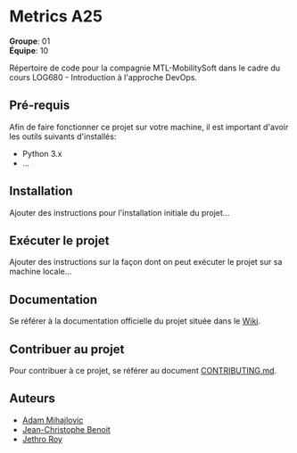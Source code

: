 # Metrics A25

**Groupe**: 01\
**Équipe**: 10

Répertoire de code pour la compagnie MTL-MobilitySoft dans le cadre du cours LOG680 - Introduction à l'approche DevOps.

## Pré-requis
Afin de faire fonctionner ce projet sur votre machine, il est important d'avoir les outils suivants d'installés:
- Python 3.x
- ...

## Installation
Ajouter des instructions pour l'installation initiale du projet...

## Exécuter le projet
Ajouter des instructions sur la façon dont on peut exécuter le projet sur sa machine locale...

## Documentation
Se référer à la documentation officielle du projet située dans le [Wiki](https://github.com/cjayneb/metrics-a25-grp1-eq10/wiki).

## Contribuer au projet
Pour contribuer à ce projet, se référer au document [CONTRIBUTING.md](./CONTRIBUTING.md).

## Auteurs
- [Adam Mihajlovic](https://github.com/Funnyadd)
- [Jean-Christophe Benoit](https://github.com/cjayneb)
- [Jethro Roy](https://github.com/JethroRoy)
